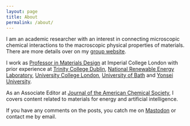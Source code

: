 ```yaml
---
layout: page
title: About
permalink: /about/
---
```


I am an academic researcher with an interest in connecting microscopic chemical interactions to the macroscopic physical properties of materials. There are more details over on my [group website](https://wmd-group.github.io).

I work as [Professor in Materials Design](https://www.imperial.ac.uk/people/a.walsh) at Imperial College London with prior experience at [Trinity College Dublin](https://www.tcd.ie), [National Renewable Energy Laboratory](https://www.nrel.gov), [University College London](https://www.ucl.ac.uk), [University of Bath](https://www.bath.ac.uk) and [Yonsei University](https://www.yonsei.ac.kr). 

As an Associate Editor at [Journal of the American Chemical Society](https://pubs.acs.org/journal/jacsat), I covers content related to materials for energy and artificial intelligence.

If you have any comments on the posts, you catch me on [Mastodon](https://mstdn.social/@lonepair) or contact me by email.
 
